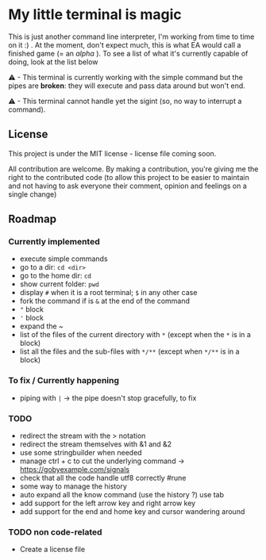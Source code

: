 # My little terminal is magic
This is just another command line interpreter, I'm working from time to time on it :) . At the moment, don't expect much, this is what EA would call a finished game (= an _alpha_ ).
To see a list of what it's currently capable of doing, look at the list below

⚠ - This terminal is currently working with the simple command but the pipes are **broken**: they will execute and pass data around but won't end.

⚠ - This terminal cannot handle yet the sigint (so, no way to interrupt a command).

## License
This project is under the MIT license - license file coming soon.

All contribution are welcome. By making a contribution, you're giving me the right to the contributed code (to allow this project to be easier to maintain and not having to ask everyone their comment, opinion and feelings on a single change)

## Roadmap
### Currently implemented
- execute simple commands
- go to a dir: `cd <dir>`
- go to the home dir: `cd`
- show current folder: `pwd`
- display `#` when it is a root terminal; `$` in any other case
- fork the command if is `&` at the end of the command
- `"` block
- `'` block
- expand the ~
- list of the files of the current directory with `*` (except when the `*` is in a block)
- list all the files and the sub-files with `*/**` (except when `*/**` is in a block)

### To fix / Currently happening
- piping with `|` -> the pipe doesn't stop gracefully, to fix

### TODO
- redirect the stream with the > notation
- redirect the stream themselves with &1 and &2
- use some stringbuilder when needed
- manage ctrl + c to cut the underlying command -> https://gobyexample.com/signals
- check that all the code handle utf8 correctly #rune
- some way to manage the history
- auto expand all the know command (use the history ?) use tab
- add support for the left arrow key and right arrow key
- add support for the end and home key and cursor wandering around

### TODO non code-related
- Create a license file
